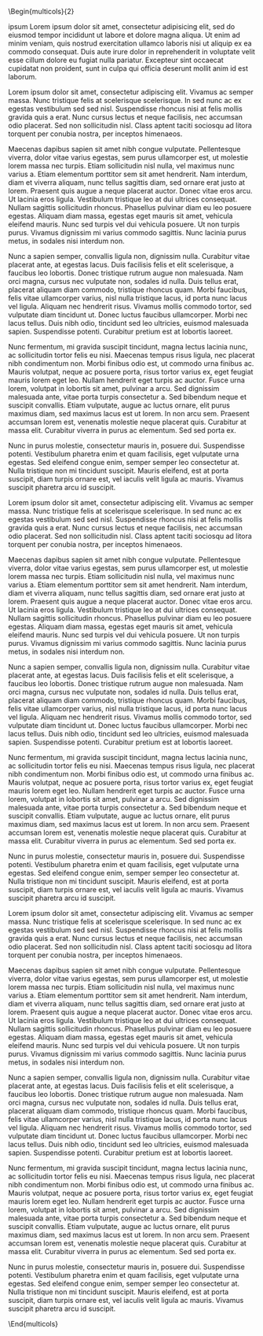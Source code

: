 \Begin{multicols}{2}

ipsum Lorem ipsum dolor sit amet, consectetur adipisicing elit, sed do eiusmod tempor incididunt ut labore et dolore magna aliqua. Ut enim ad minim veniam, quis nostrud exercitation ullamco laboris nisi ut aliquip ex ea commodo consequat. Duis aute irure dolor in reprehenderit in voluptate velit esse cillum dolore eu fugiat nulla pariatur. Excepteur sint occaecat cupidatat non proident, sunt in culpa qui officia deserunt mollit anim id est laborum.

Lorem ipsum dolor sit amet, consectetur adipiscing elit. Vivamus ac semper massa. Nunc tristique felis at scelerisque scelerisque. In sed nunc ac ex egestas vestibulum sed sed nisl. Suspendisse rhoncus nisi at felis mollis gravida quis a erat. Nunc cursus lectus et neque facilisis, nec accumsan odio placerat. Sed non sollicitudin nisl. Class aptent taciti sociosqu ad litora torquent per conubia nostra, per inceptos himenaeos.

Maecenas dapibus sapien sit amet nibh congue vulputate. Pellentesque viverra, dolor vitae varius egestas, sem purus ullamcorper est, ut molestie lorem massa nec turpis. Etiam sollicitudin nisl nulla, vel maximus nunc varius a. Etiam elementum porttitor sem sit amet hendrerit. Nam interdum, diam et viverra aliquam, nunc tellus sagittis diam, sed ornare erat justo at lorem. Praesent quis augue a neque placerat auctor. Donec vitae eros arcu. Ut lacinia eros ligula. Vestibulum tristique leo at dui ultrices consequat. Nullam sagittis sollicitudin rhoncus. Phasellus pulvinar diam eu leo posuere egestas. Aliquam diam massa, egestas eget mauris sit amet, vehicula eleifend mauris. Nunc sed turpis vel dui vehicula posuere. Ut non turpis purus. Vivamus dignissim mi varius commodo sagittis. Nunc lacinia purus metus, in sodales nisi interdum non.

Nunc a sapien semper, convallis ligula non, dignissim nulla. Curabitur vitae placerat ante, at egestas lacus. Duis facilisis felis et elit scelerisque, a faucibus leo lobortis. Donec tristique rutrum augue non malesuada. Nam orci magna, cursus nec vulputate non, sodales id nulla. Duis tellus erat, placerat aliquam diam commodo, tristique rhoncus quam. Morbi faucibus, felis vitae ullamcorper varius, nisl nulla tristique lacus, id porta nunc lacus vel ligula. Aliquam nec hendrerit risus. Vivamus mollis commodo tortor, sed vulputate diam tincidunt ut. Donec luctus faucibus ullamcorper. Morbi nec lacus tellus. Duis nibh odio, tincidunt sed leo ultricies, euismod malesuada sapien. Suspendisse potenti. Curabitur pretium est at lobortis laoreet.

Nunc fermentum, mi gravida suscipit tincidunt, magna lectus lacinia nunc, ac sollicitudin tortor felis eu nisi. Maecenas tempus risus ligula, nec placerat nibh condimentum non. Morbi finibus odio est, ut commodo urna finibus ac. Mauris volutpat, neque ac posuere porta, risus tortor varius ex, eget feugiat mauris lorem eget leo. Nullam hendrerit eget turpis ac auctor. Fusce urna lorem, volutpat in lobortis sit amet, pulvinar a arcu. Sed dignissim malesuada ante, vitae porta turpis consectetur a. Sed bibendum neque et suscipit convallis. Etiam vulputate, augue ac luctus ornare, elit purus maximus diam, sed maximus lacus est ut lorem. In non arcu sem. Praesent accumsan lorem est, venenatis molestie neque placerat quis. Curabitur at massa elit. Curabitur viverra in purus ac elementum. Sed sed porta ex.

Nunc in purus molestie, consectetur mauris in, posuere dui. Suspendisse potenti. Vestibulum pharetra enim et quam facilisis, eget vulputate urna egestas. Sed eleifend congue enim, semper semper leo consectetur at. Nulla tristique non mi tincidunt suscipit. Mauris eleifend, est at porta suscipit, diam turpis ornare est, vel iaculis velit ligula ac mauris. Vivamus suscipit pharetra arcu id suscipit.

Lorem ipsum dolor sit amet, consectetur adipiscing elit. Vivamus ac semper massa. Nunc tristique felis at scelerisque scelerisque. In sed nunc ac ex egestas vestibulum sed sed nisl. Suspendisse rhoncus nisi at felis mollis gravida quis a erat. Nunc cursus lectus et neque facilisis, nec accumsan odio placerat. Sed non sollicitudin nisl. Class aptent taciti sociosqu ad litora torquent per conubia nostra, per inceptos himenaeos.

Maecenas dapibus sapien sit amet nibh congue vulputate. Pellentesque viverra, dolor vitae varius egestas, sem purus ullamcorper est, ut molestie lorem massa nec turpis. Etiam sollicitudin nisl nulla, vel maximus nunc varius a. Etiam elementum porttitor sem sit amet hendrerit. Nam interdum, diam et viverra aliquam, nunc tellus sagittis diam, sed ornare erat justo at lorem. Praesent quis augue a neque placerat auctor. Donec vitae eros arcu. Ut lacinia eros ligula. Vestibulum tristique leo at dui ultrices consequat. Nullam sagittis sollicitudin rhoncus. Phasellus pulvinar diam eu leo posuere egestas. Aliquam diam massa, egestas eget mauris sit amet, vehicula eleifend mauris. Nunc sed turpis vel dui vehicula posuere. Ut non turpis purus. Vivamus dignissim mi varius commodo sagittis. Nunc lacinia purus metus, in sodales nisi interdum non.

Nunc a sapien semper, convallis ligula non, dignissim nulla. Curabitur vitae placerat ante, at egestas lacus. Duis facilisis felis et elit scelerisque, a faucibus leo lobortis. Donec tristique rutrum augue non malesuada. Nam orci magna, cursus nec vulputate non, sodales id nulla. Duis tellus erat, placerat aliquam diam commodo, tristique rhoncus quam. Morbi faucibus, felis vitae ullamcorper varius, nisl nulla tristique lacus, id porta nunc lacus vel ligula. Aliquam nec hendrerit risus. Vivamus mollis commodo tortor, sed vulputate diam tincidunt ut. Donec luctus faucibus ullamcorper. Morbi nec lacus tellus. Duis nibh odio, tincidunt sed leo ultricies, euismod malesuada sapien. Suspendisse potenti. Curabitur pretium est at lobortis laoreet.

Nunc fermentum, mi gravida suscipit tincidunt, magna lectus lacinia nunc, ac sollicitudin tortor felis eu nisi. Maecenas tempus risus ligula, nec placerat nibh condimentum non. Morbi finibus odio est, ut commodo urna finibus ac. Mauris volutpat, neque ac posuere porta, risus tortor varius ex, eget feugiat mauris lorem eget leo. Nullam hendrerit eget turpis ac auctor. Fusce urna lorem, volutpat in lobortis sit amet, pulvinar a arcu. Sed dignissim malesuada ante, vitae porta turpis consectetur a. Sed bibendum neque et suscipit convallis. Etiam vulputate, augue ac luctus ornare, elit purus maximus diam, sed maximus lacus est ut lorem. In non arcu sem. Praesent accumsan lorem est, venenatis molestie neque placerat quis. Curabitur at massa elit. Curabitur viverra in purus ac elementum. Sed sed porta ex.

Nunc in purus molestie, consectetur mauris in, posuere dui. Suspendisse potenti. Vestibulum pharetra enim et quam facilisis, eget vulputate urna egestas. Sed eleifend congue enim, semper semper leo consectetur at. Nulla tristique non mi tincidunt suscipit. Mauris eleifend, est at porta suscipit, diam turpis ornare est, vel iaculis velit ligula ac mauris. Vivamus suscipit pharetra arcu id suscipit.

Lorem ipsum dolor sit amet, consectetur adipiscing elit. Vivamus ac semper massa. Nunc tristique felis at scelerisque scelerisque. In sed nunc ac ex egestas vestibulum sed sed nisl. Suspendisse rhoncus nisi at felis mollis gravida quis a erat. Nunc cursus lectus et neque facilisis, nec accumsan odio placerat. Sed non sollicitudin nisl. Class aptent taciti sociosqu ad litora torquent per conubia nostra, per inceptos himenaeos.

Maecenas dapibus sapien sit amet nibh congue vulputate. Pellentesque viverra, dolor vitae varius egestas, sem purus ullamcorper est, ut molestie lorem massa nec turpis. Etiam sollicitudin nisl nulla, vel maximus nunc varius a. Etiam elementum porttitor sem sit amet hendrerit. Nam interdum, diam et viverra aliquam, nunc tellus sagittis diam, sed ornare erat justo at lorem. Praesent quis augue a neque placerat auctor. Donec vitae eros arcu. Ut lacinia eros ligula. Vestibulum tristique leo at dui ultrices consequat. Nullam sagittis sollicitudin rhoncus. Phasellus pulvinar diam eu leo posuere egestas. Aliquam diam massa, egestas eget mauris sit amet, vehicula eleifend mauris. Nunc sed turpis vel dui vehicula posuere. Ut non turpis purus. Vivamus dignissim mi varius commodo sagittis. Nunc lacinia purus metus, in sodales nisi interdum non.

Nunc a sapien semper, convallis ligula non, dignissim nulla. Curabitur vitae placerat ante, at egestas lacus. Duis facilisis felis et elit scelerisque, a faucibus leo lobortis. Donec tristique rutrum augue non malesuada. Nam orci magna, cursus nec vulputate non, sodales id nulla. Duis tellus erat, placerat aliquam diam commodo, tristique rhoncus quam. Morbi faucibus, felis vitae ullamcorper varius, nisl nulla tristique lacus, id porta nunc lacus vel ligula. Aliquam nec hendrerit risus. Vivamus mollis commodo tortor, sed vulputate diam tincidunt ut. Donec luctus faucibus ullamcorper. Morbi nec lacus tellus. Duis nibh odio, tincidunt sed leo ultricies, euismod malesuada sapien. Suspendisse potenti. Curabitur pretium est at lobortis laoreet.

Nunc fermentum, mi gravida suscipit tincidunt, magna lectus lacinia nunc, ac sollicitudin tortor felis eu nisi. Maecenas tempus risus ligula, nec placerat nibh condimentum non. Morbi finibus odio est, ut commodo urna finibus ac. Mauris volutpat, neque ac posuere porta, risus tortor varius ex, eget feugiat mauris lorem eget leo. Nullam hendrerit eget turpis ac auctor. Fusce urna lorem, volutpat in lobortis sit amet, pulvinar a arcu. Sed dignissim malesuada ante, vitae porta turpis consectetur a. Sed bibendum neque et suscipit convallis. Etiam vulputate, augue ac luctus ornare, elit purus maximus diam, sed maximus lacus est ut lorem. In non arcu sem. Praesent accumsan lorem est, venenatis molestie neque placerat quis. Curabitur at massa elit. Curabitur viverra in purus ac elementum. Sed sed porta ex.

Nunc in purus molestie, consectetur mauris in, posuere dui. Suspendisse potenti. Vestibulum pharetra enim et quam facilisis, eget vulputate urna egestas. Sed eleifend congue enim, semper semper leo consectetur at. Nulla tristique non mi tincidunt suscipit. Mauris eleifend, est at porta suscipit, diam turpis ornare est, vel iaculis velit ligula ac mauris. Vivamus suscipit pharetra arcu id suscipit.


\End{multicols}
